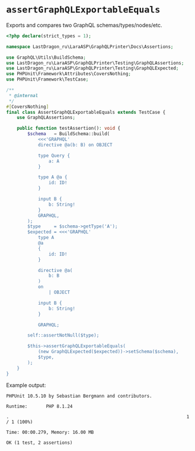# `assertGraphQLExportableEquals`

Exports and compares two GraphQL schemas/types/nodes/etc.

[include:example]: ./AssertGraphQLExportableEquals.php
[//]: # (start: f557755e555b59192c22e63769cb3506d732684c28baab5b4407791d5675372d)
[//]: # (warning: Generated automatically. Do not edit.)

```php
<?php declare(strict_types = 1);

namespace LastDragon_ru\LaraASP\GraphQLPrinter\Docs\Assertions;

use GraphQL\Utils\BuildSchema;
use LastDragon_ru\LaraASP\GraphQLPrinter\Testing\GraphQLAssertions;
use LastDragon_ru\LaraASP\GraphQLPrinter\Testing\GraphQLExpected;
use PHPUnit\Framework\Attributes\CoversNothing;
use PHPUnit\Framework\TestCase;

/**
 * @internal
 */
#[CoversNothing]
final class AssertGraphQLExportableEquals extends TestCase {
    use GraphQLAssertions;

    public function testAssertion(): void {
        $schema   = BuildSchema::build(
            <<<'GRAPHQL'
            directive @a(b: B) on OBJECT

            type Query {
                a: A
            }

            type A @a {
                id: ID!
            }

            input B {
                b: String!
            }
            GRAPHQL,
        );
        $type     = $schema->getType('A');
        $expected = <<<'GRAPHQL'
            type A
            @a
            {
                id: ID!
            }

            directive @a(
                b: B
            )
            on
                | OBJECT

            input B {
                b: String!
            }

            GRAPHQL;

        self::assertNotNull($type);

        $this->assertGraphQLExportableEquals(
            (new GraphQLExpected($expected))->setSchema($schema),
            $type,
        );
    }
}
```

Example output:

```plain
PHPUnit 10.5.10 by Sebastian Bergmann and contributors.

Runtime:       PHP 8.1.24

.                                                                   1 / 1 (100%)

Time: 00:00.279, Memory: 16.00 MB

OK (1 test, 2 assertions)
```

[//]: # (end: f557755e555b59192c22e63769cb3506d732684c28baab5b4407791d5675372d)
